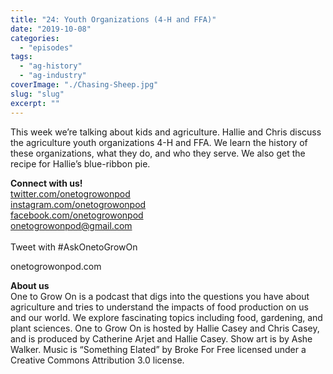 ```yaml
---
title: "24: Youth Organizations (4-H and FFA)"
date: "2019-10-08"
categories: 
  - "episodes"
tags: 
  - "ag-history"
  - "ag-industry"
coverImage: "./Chasing-Sheep.jpg"
slug: "slug"
excerpt: ""
---
```


This week we’re talking about kids and agriculture. Hallie and Chris discuss the agriculture youth organizations 4-H and FFA. We learn the history of these organizations, what they do, and who they serve. We also get the recipe for Hallie’s blue-ribbon pie.

**Connect with us!**  
[twitter.com/onetogrowonpod](https://twitter.com/onetogrowonpod)  
[instagram.com/onetogrowonpod  
](https://instagram.com/onetogrowonpod)[facebook.com/onetogrowonpod  
](https://facebook.com/onetogrowonpod)[onetogrowonpod@gmail.com  
](mailto:onetogrowonpod@gmail.com)  
Tweet with #AskOnetoGrowOn

onetogrowonpod.com

**About us**  
One to Grow On is a podcast that digs into the questions you have about agriculture and tries to understand the impacts of food production on us and our world. We explore fascinating topics including food, gardening, and plant sciences. One to Grow On is hosted by Hallie Casey and Chris Casey, and is produced by Catherine Arjet and Hallie Casey. Show art is by Ashe Walker. Music is “Something Elated” by Broke For Free licensed under a Creative Commons Attribution 3.0 license.
